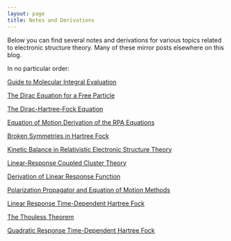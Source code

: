 ```yaml
---
layout: page
title: Notes and Derivations
---
```


Below you can find several notes and derivations for various topics related to electronic structure theory. Many of these mirror posts elsewhere on this blog.

In no particular order:

[Guide to Molecular Integral Evaluation](/assets/integrals.pdf)

[The Dirac Equation for a Free Particle](/assets/dirac.pdf)

[The Dirac-Hartree-Fock Equation](/assets/dirac-hartree-fock.pdf)

[Equation of Motion Derivation of the RPA Equations](/assets/EOMRPA.pdf)

[Broken Symmetries in Hartree Fock](/assets/ghf.pdf)

[Kinetic Balance in Relativistic Electronic Structure Theory](/assets/kinetic-balance.pdf)

[Linear-Response Coupled Cluster Theory](/assets/lrcc.pdf)

[Derivation of Linear Response Function](/assets/responsefunction.pdf)

[Polarization Propagator and Equation of Motion Methods](/assets/polarizationpropagator.pdf)

[Linear Response Time-Dependent Hartree Fock](/assets/TDHF.pdf)

[The Thouless Theorem](/assets/Thouless_theorem.pdf)

[Quadratic Response Time-Dependent Hartree Fock](/assets/qr-tdhf.pdf)



